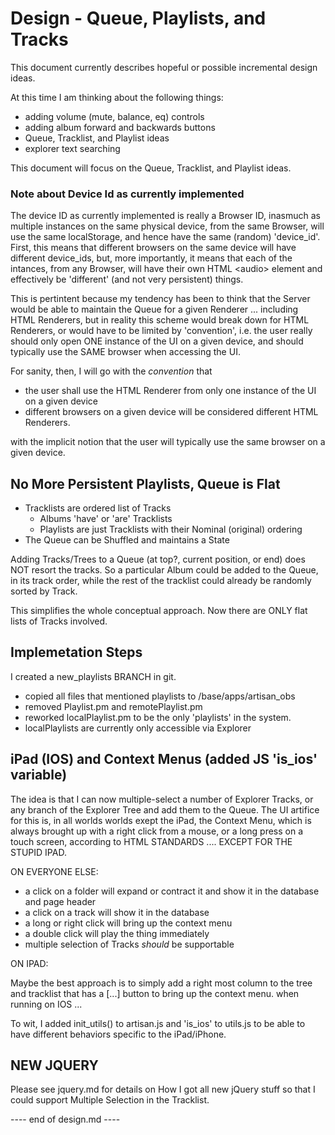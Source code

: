 # Design - Queue, Playlists, and Tracks

This document currently describes hopeful or possible incremental
design ideas.

At this time I am thinking about the following things:

- adding volume (mute, balance, eq) controls
- adding album forward and backwards buttons
- Queue, Tracklist, and Playlist ideas
- explorer text searching

This document will focus on the Queue, Tracklist, and Playlist ideas.


### Note about Device Id as currently implemented

The device ID as currently implemented is really a
Browser ID, inasmuch as multiple instances on the
same physical device, from the same Browser, will
use the same localStorage, and hence have the same
(random) 'device_id'. First, this means that different
browsers on the same device will have different device_ids,
but, more importantly, it means that each of the intances,
from any Browser, will have their own HTML \<audio> element
and effectively be 'different' (and not very persistent)
things.

This is pertintent because my tendency has been to think
that the Server would be able to maintain the Queue for
a given Renderer ... including HTML Renderers, but in reality
this scheme would break down for HTML Renderers, or would
have to be limited by 'convention', i.e. the user really
should only open ONE instance of the UI on a given device,
and should typically use the SAME browser when accessing
the UI.

For sanity, then, I will go with the *convention* that

- the user shall use the HTML Renderer from only one instance
  of the UI on a given device
- different browsers on a given device will be considered different
  HTML Renderers.

with the implicit notion that the user will typically use the same
browser on a given device.


## No More Persistent Playlists, Queue is Flat

- Tracklists are ordered list of Tracks
  - Albums 'have' or 'are' Tracklists
  - Playlists are just Tracklists with their Nominal (original) ordering
- The Queue can be Shuffled and maintains a State

Adding Tracks/Trees to a Queue (at top?, current position, or end)
does NOT resort the tracks.  So a particular Album could be added
to the Queue, in its track order, while the rest of the tracklist
could already be randomly sorted by Track.

This simplifies the whole conceptual approach.
Now there are ONLY flat lists of Tracks involved.



## Implemetation Steps

I created a new_playlists BRANCH in git.

- copied all files that mentioned playlists to /base/apps/artisan_obs
- removed Playlist.pm and remotePlaylist.pm
- reworked localPlaylist.pm to be the only 'playlists' in the system.
- localPlaylists are currently only accessible via Explorer




## iPad (IOS) and Context Menus (added JS 'is_ios' variable)

The idea is that I can now multiple-select a number of Explorer Tracks,
or any branch of the Explorer Tree and add them to the Queue.  The UI
artifice for this is, in all worlds worlds exept the iPad, the Context Menu,
which is always brought up with a right click from a mouse, or a long
press on a touch screen, according to HTML STANDARDS ....
EXCEPT FOR THE STUPID IPAD.

ON EVERYONE ELSE:

- a click on a folder will expand or contract it and show it in the database and page header
- a click on a track will show it in the database
- a long or right click will bring up the context menu
- a double click will play the thing immediately
- multiple selection of Tracks *should* be supportable


ON IPAD:

Maybe the best approach is to simply add a right most column to the
tree and tracklist that has a [...] button to bring up the context menu.
when running on IOS ...


To wit, I added init_utils() to artisan.js and 'is_ios' to utils.js
to be able to have different behaviors specific to the iPad/iPhone.



## NEW JQUERY

Please see jquery.md for details on How I got all new jQuery stuff
so that I could support Multiple Selection in the Tracklist.








---- end of design.md ----
